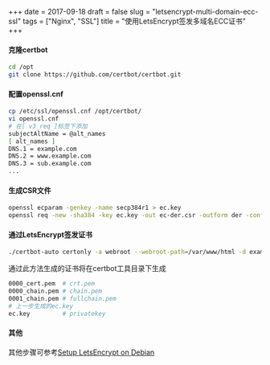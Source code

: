 +++
date = 2017-09-18
draft = false
slug = "letsencrypt-multi-domain-ecc-ssl"
tags = ["Nginx", "SSL"]
title = "使用LetsEncrypt签发多域名ECC证书"
+++

#### 克隆certbot
```bash
cd /opt
git clone https://github.com/certbot/certbot.git
```
#### 配置openssl.cnf
```bash
cp /etc/ssl/openssl.cnf /opt/certbot/
vi openssl.cnf
# 在[ v3_req ]标签下添加
subjectAltName = @alt_names
[ alt_names ]
DNS.1 = example.com
DNS.2 = www.example.com
DNS.3 = sub.example.com
...
```
#### 生成CSR文件
```bash
openssl ecparam -genkey -name secp384r1 > ec.key
openssl req -new -sha384 -key ec.key -out ec-der.csr -outform der -config openssl.cnf
```
#### 通过LetsEncrypt签发证书
```bash
./certbot-auto certonly -a webroot --webroot-path=/var/www/html -d example.com -d www.example.com ... --csr ec-der.csr
```
通过此方法生成的证书将在certbot工具目录下生成
```bash
0000_cert.pem  # crt.pem
0000_chain.pem # chain.pem
0001_chain.pem # fullchain.pem
# 上一步生成的ec.key
ec.key         # privatekey
```
#### 其他
其他步骤可参考[Setup LetsEncrypt on Debian](https://moonagic.com/setup-letsencrypt-on-debian/)